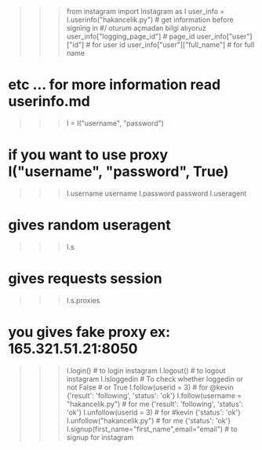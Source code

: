 >>> from instagram import Instagram as I
>>> user_info = I.userinfo("hakancelik.py") # get information before signing in
#/ oturum açmadan bilgi alıyoruz
>>> user_info["logging_page_id"] # page_id
>>> user_info["user"]["id"] # for user id
>>> user_info["user"]["full_name"] # for full name
# etc ... for more information read userinfo.md

>>> I = I("username", "password")  
# if you want to use proxy I("username", "password", True)
>>> I.username
username
>>> I.password
password
>>> I.useragent
# gives random useragent
>>> I.s
# gives requests session
>>> I.s.proxies
# you gives fake proxy ex: 165.321.51.21:8050

>>> I.login() # to login instagram
>>> I.logout() # to logout instagram
>>> I.isloggedin  # To check whether loggedin or not
False # or True
>>> I.follow(userid = 3) # for @kevin
{'result': 'following', 'status': 'ok'}
>>> I.follow(username = "hakancelik.py") # for me
{'result': 'following', 'status': 'ok'}
>>> I.unfollow(userid = 3) # for #kevin
{'status': 'ok'}
>>> I.unfollow("hakancelik.py") # for me
{'status': 'ok'}
>>> I.signup(first_name="first_name",email="email") # to signup for instagram
